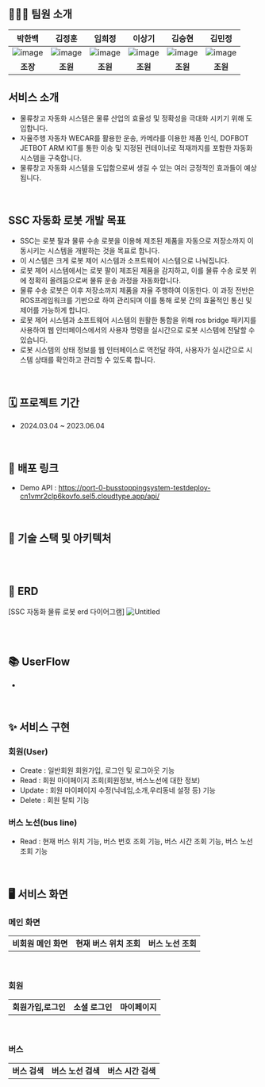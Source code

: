 

## 👩🏻‍💻 팀원 소개  

|박한백|김정훈|임희정|이상기|김승현|김민정|
|:---:|:---:|:---:|:---:|:---:|:---:|
|![image](https://github.com/SSCLAS/.github/assets/151505644/6746bf0d-63e4-4eb9-885d-5489b63c2c1e)|![image](https://github.com/SSCLAS/.github/assets/151505644/6f95a898-00fa-467e-be4b-cd01d981ad08)|![image](https://github.com/SSCLAS/.github/assets/151505644/dc4a7aea-1e0b-4650-9ce5-05074112a804)|![image](https://github.com/SSCLAS/.github/assets/151505644/2d6c43a5-5ff7-4e75-9557-a32b2ae03563)|![image](https://github.com/SSCLAS/.github/assets/151505644/20883f1e-287d-4835-9fc1-a4fb9f999fcd)|![image](https://github.com/SSCLAS/.github/assets/151505644/d5160583-7576-4f20-bd07-67983acede61)
|**조장**|**조원**|**조원**|**조원**|**조원**|**조원**|

## 서비스 소개
- 물류창고 자동화 시스템은 물류 산업의 효율성 및 정확성을 극대화 시키기 위해 도입합니다.
- 자율주행 자동차 WECAR를 활용한 운송, 카메라를 이용한 제품 인식, DOFBOT JETBOT ARM KIT를 통한 이송 및 지정된 컨테이너로 적재까지를 포함한 자동화 시스템을 구축합니다.
- 물류창고 자동화 시스템을 도입함으로써 생길 수 있는 여러 긍정적인 효과들이 예상됩니다.

</br>

## SSC 자동화 로봇 개발 목표
- SSC는 로봇 팔과 물류 수송 로봇을 이용해 제조된 제품을 자동으로 저장소까지 이동시키는 시스템을 개발하는 것을 목표로 합니다.
- 이 시스템은 크게 로봇 제어 시스템과 소프트웨어 시스템으로 나눠집니다.
- 로봇 제어 시스템에서는 로봇 팔이 제조된 제품을 감지하고, 이를 물류 수송 로봇 위에 정확히 올려둠으로써 물류 운송 과정을 자동화합니다.
- 물류 수송 로봇은 이후 저장소까지 제품을 자율 주행하여 이동한다. 이 과정 전반은 ROS프레임워크를 기반으로 하여 관리되며 이를 통해 로봇 간의 효율적인 통신 및 제어를 가능하게 합니다.
- 로봇 제어 시스템과 소프트웨어 시스템의 원활한 통합을 위해 ros bridge 패키지를 사용하여 웹 인터페이스에서의 사용자 명령을 실시간으로 로봇 시스템에 전달할 수 있습니다.
- 로봇 시스템의 상태 정보를 웹 인터페이스로 역전달 하여, 사용자가 실시간으로 시스템 상태를 확인하고 관리할 수 있도록 합니다.
</br>



## 🗓️ 프로젝트 기간
- 2024.03.04 ~ 2023.06.04
</br>

## 🔗 배포 링크
-  Demo API : https://port-0-busstoppingsystem-testdeploy-cn1vmr2clp6kovfo.sel5.cloudtype.app/api/
</br>

## 📌 기술 스택 및 아키텍처



</br>
</br>

## 📓 ERD

[SSC 자동화 물류 로봇 erd 다이어그램]
![Untitled](https://github.com/SSCLAS/.github/assets/151505644/7c6a3000-a594-4c99-a8a1-fc4552d86353)



</br>
</br>

## 📚 UserFlow
- 
</br>

## ✨ 서비스 구현
### 회원(User)
- Create : 일반회원 회원가입, 로그인 및 로그아웃 기능
- Read : 회원 마이페이지 조회(회원정보, 버스노선에 대한 정보)
- Update : 회원 마이페이지 수정(닉네임,소개,우리동네 설정 등) 기능
- Delete : 회원 탈퇴 기능

### 버스 노선(bus line)
- Read : 현재 버스 위치 기능, 버스 번호 조회 기능, 버스 시간 조회 기능, 버스 노선 조회 기능

</br>

## 🖥️ 서비스 화면


### 메인 화면

||||
|:---:|:---:|:---:|
|**비회원 메인 화면**|**현재 버스 위치 조회**|**버스 노선 조회**|

<br/>

### 회원

||||
|:---:|:---:|:---:|
|**회원가입,로그인**|**소셜 로그인**|**마이페이지**|

<br/>

### 버스

||||
|:---:|:---:|:---:|
|**버스 검색**|**버스 노선 검색**|**버스 시간 검색**|


<br/>
